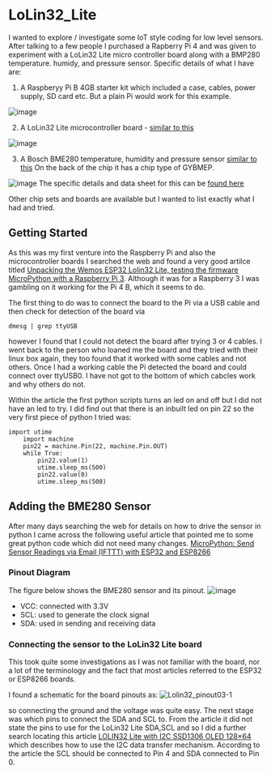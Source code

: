# LoLin32_Lite
I wanted to explore / investigate some IoT style coding for low level sensors. After talking to a few people I purchased a Rapberry Pi 4 and was given to experiment with a LoLin32 Lite micro controller board along with a BMP280 temperature. humidy, and pressure sensor. Specific details of what I have are:
1. A Raspberyy Pi B 4GB starter kit which included a case, cables, power supply, SD card etc. But a plain Pi would work for this example.

![image](https://user-images.githubusercontent.com/1749237/123982404-ea1f5b00-d9ba-11eb-8dfb-0e5effd4d397.png)

2. A LoLin32 Lite microcontroller board - [similar to this](https://www.aliexpress.com/item/33009178296.html?spm=a2g0o.productlist.0.0.3b7e83c2eYM4Qc&aem_p4p_detail=202106300652273621360956122780025089981)
 
![image](https://user-images.githubusercontent.com/1749237/123981045-eccd8080-d9b9-11eb-8ae0-7d87e29ada70.png)

3. A Bosch BME280 temperature, humidity and pressure sensor [similar to this](https://www.amazon.co.uk/Beauneo-Compatible-Temperature-Atmospheric-Barometric/dp/B0967CWS8V/ref=sr_1_1_sspa?adgrpid=54933761882&dchild=1&gclid=EAIaIQobChMI_Kbj4MG_8QIVAWHmCh2PrgJwEAAYASAAEgLTG_D_BwE&hvadid=259027929567&hvdev=c&hvlocphy=1006948&hvnetw=g&hvqmt=b&hvrand=4946054706695607210&hvtargid=kwd-324412315802&hydadcr=5054_1827794&keywords=bmp280+sensor&qid=1625061483&sr=8-1-spons&psc=1&spLa=ZW5jcnlwdGVkUXVhbGlmaWVyPUEyOTVEWUlNODFUUEpKJmVuY3J5cHRlZElkPUEwMzM2OTI5MlY0MTBNQlUwWEFKOSZlbmNyeXB0ZWRBZElkPUEwNDE2OTI3MUE1UDYzMEtKSUYzVCZ3aWRnZXROYW1lPXNwX2F0ZiZhY3Rpb249Y2xpY2tSZWRpcmVjdCZkb05vdExvZ0NsaWNrPXRydWU=) On the back of the chip it has a chip type of GYBMEP.

![image](https://user-images.githubusercontent.com/1749237/123980392-687afd80-d9b9-11eb-836c-e2180710dec4.png)
The specific details and data sheet for this can be [found here](https://www.bosch-sensortec.com/media/boschsensortec/downloads/datasheets/bst-bme280-ds002.pdf)

Other chip sets and boards are available but I wanted to list exactly what I had and tried.
## Getting Started
As this was my first venture into the Raspberry Pi and also the microcontroller boards I searched the web and found a very good artilce titled
[Unpacking the Wemos ESP32 Lolin32 Lite, testing the firmware MicroPython with a Raspberry Pi 3](https://diyprojects.io/unpacking-wemos-esp32-lolin32-lite-testing-firmware-micropython-raspberry-pi-3/#.YNyD9i1Q1qs). Although it was for a Raspberry 3 I was gambling on it working for the Pi 4 B, which it seems to do.

The first thing to do was to connect the board to the Pi via a USB cable and then check for detection of the board via
```
dmesg | grep ttyUSB
```
however I found that I could not detect the board after trying 3 or 4 cables. I went back to the person who loaned me the board and they tried with their linux box again, they too found that it worked with some cables and not others. Once I had a working cable the Pi detected the board and could connect over ttyUSB0. I have not got to the bottom of which cabcles work and why others do not.

Within the article the first python scripts turns an led on and off but I did not have an led to try. I did find out that there is an inbuilt led on pin 22 so the very first piece of python I tried was:
```
import utime
    import machine
    pin22 = machine.Pin(22, machine.Pin.OUT)
    while True:
        pin22.value(1)
        utime.sleep_ms(500)
        pin22.value(0)
        utime.sleep_ms(500)
```
## Adding the BME280 Sensor
After many days searching the web for details on how to drive the sensor in python I came across the following useful article that pointed me to some great python code which did not need many changes. [MicroPython: Send Sensor Readings via Email (IFTTT) with ESP32 and ESP8266](https://microcontrollerslab.com/micropython-esp32-esp8266-send-sensor-readings-via-email-ifttt/)

### Pinout Diagram
The figure below shows the BME280 sensor and its pinout.
![image](https://user-images.githubusercontent.com/1749237/123993218-2905de80-d9c4-11eb-8afb-4228f1d9b0cf.png)
- VCC: connected with 3.3V
- SCL: used to generate the clock signal
- SDA: used in sending and receiving data

### Connecting the sensor to the LoLin32 Lite board
This took quite some investigations as I was not familiar with the board, nor a lot of the terminology and the fact that most articles referred to the ESP32 or ESP8266 boards.

I found a schematic for the board pinouts as:
![Lolin32_pinout03-1](https://user-images.githubusercontent.com/1749237/123993991-db3da600-d9c4-11eb-9fa6-9cf809c2d402.png)

so connecting the ground and the voltage was quite easy. The next stage was which pins to connect the SDA and SCL to. From the article it did not state the pins to use for the LoLin32 Lite SDA,SCL and so I did a further search locating this article [LOLIN32 Lite with I2C SSD1306 OLED 128×64](https://spiritdude.wordpress.com/2018/02/16/lolin32-lite-with-i2c-ssd1306-oled-128x64/) which describes how to use the I2C data transfer mechanism. According to the article the SCL should be connected to Pin 4 and SDA connected to Pin 0.


